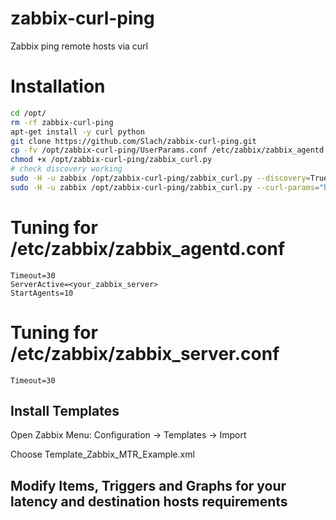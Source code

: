 # zabbix-curl-ping
Zabbix ping remote hosts via curl

# Installation
```bash
cd /opt/
rm -rf zabbix-curl-ping
apt-get install -y curl python
git clone https://github.com/Slach/zabbix-curl-ping.git
cp -fv /opt/zabbix-curl-ping/UserParams.conf /etc/zabbix/zabbix_agentd.conf.d/zabbix_curl_ping.conf
chmod +x /opt/zabbix-curl-ping/zabbix_curl.py
# check discovery working
sudo -H -u zabbix /opt/zabbix-curl-ping/zabbix_curl.py --discovery=True --curl-params="https://google.com"
sudo -H -u zabbix /opt/zabbix-curl-ping/zabbix_curl.py --curl-params="https://google.com" --verbose=True
```

# Tuning for /etc/zabbix/zabbix_agentd.conf
```
Timeout=30
ServerActive=<your_zabbix_server>
StartAgents=10
```
# Tuning for /etc/zabbix/zabbix_server.conf
```
Timeout=30
```

## Install Templates

Open Zabbix Menu:
Configuration -> Templates -> Import

Choose Template_Zabbix_MTR_Example.xml

## Modify Items, Triggers and Graphs for your latency and destination hosts requirements
